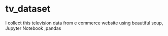 # tv_dataset
I collect this television data from e commerce website using beautiful soup, Jupyter Notebook ,pandas
